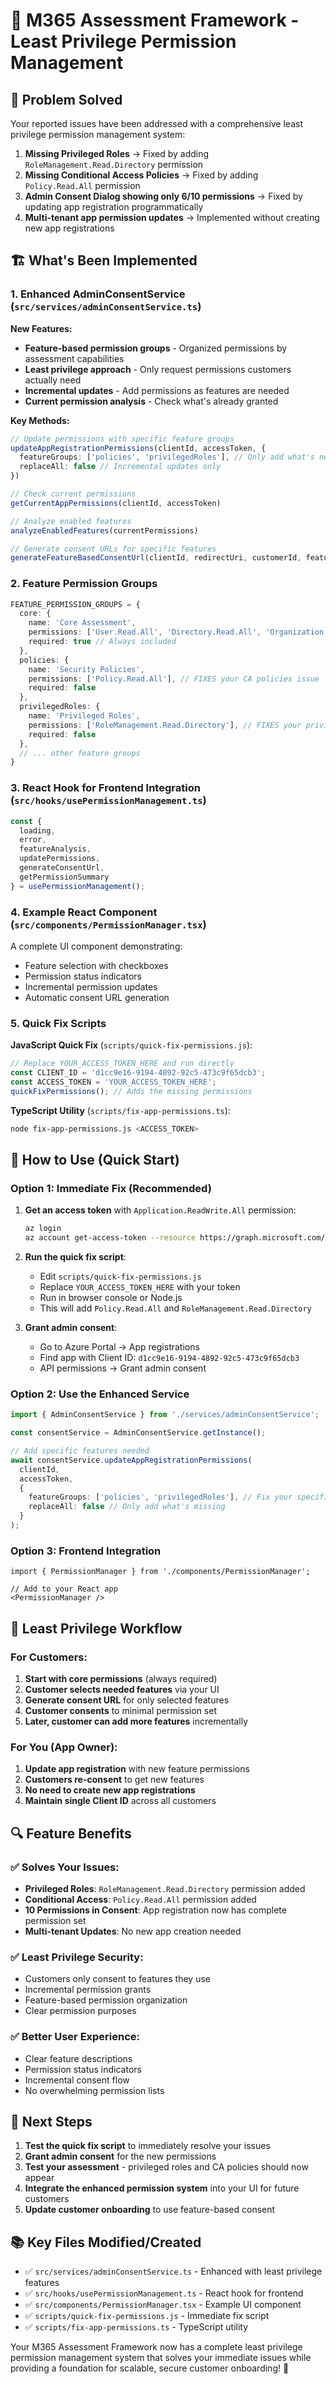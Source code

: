 # 🔐 M365 Assessment Framework - Least Privilege Permission Management

## 🎯 Problem Solved

Your reported issues have been addressed with a comprehensive least privilege permission management system:

1. **Missing Privileged Roles** → Fixed by adding `RoleManagement.Read.Directory` permission
2. **Missing Conditional Access Policies** → Fixed by adding `Policy.Read.All` permission  
3. **Admin Consent Dialog showing only 6/10 permissions** → Fixed by updating app registration programmatically
4. **Multi-tenant app permission updates** → Implemented without creating new app registrations

## 🏗️ What's Been Implemented

### 1. Enhanced AdminConsentService (`src/services/adminConsentService.ts`)

**New Features:**
- **Feature-based permission groups** - Organized permissions by assessment capabilities
- **Least privilege approach** - Only request permissions customers actually need
- **Incremental updates** - Add permissions as features are needed
- **Current permission analysis** - Check what's already granted

**Key Methods:**
```typescript
// Update permissions with specific feature groups
updateAppRegistrationPermissions(clientId, accessToken, {
  featureGroups: ['policies', 'privilegedRoles'], // Only add what's needed
  replaceAll: false // Incremental updates only
})

// Check current permissions
getCurrentAppPermissions(clientId, accessToken)

// Analyze enabled features
analyzeEnabledFeatures(currentPermissions)

// Generate consent URLs for specific features
generateFeatureBasedConsentUrl(clientId, redirectUri, customerId, featureGroups)
```

### 2. Feature Permission Groups

```typescript
FEATURE_PERMISSION_GROUPS = {
  core: {
    name: 'Core Assessment',
    permissions: ['User.Read.All', 'Directory.Read.All', 'Organization.Read.All'],
    required: true // Always included
  },
  policies: {
    name: 'Security Policies', 
    permissions: ['Policy.Read.All'], // FIXES your CA policies issue
    required: false
  },
  privilegedRoles: {
    name: 'Privileged Roles',
    permissions: ['RoleManagement.Read.Directory'], // FIXES your privileged roles issue
    required: false
  },
  // ... other feature groups
}
```

### 3. React Hook for Frontend Integration (`src/hooks/usePermissionManagement.ts`)

```typescript
const {
  loading,
  error,
  featureAnalysis,
  updatePermissions,
  generateConsentUrl,
  getPermissionSummary
} = usePermissionManagement();
```

### 4. Example React Component (`src/components/PermissionManager.tsx`)

A complete UI component demonstrating:
- Feature selection with checkboxes
- Permission status indicators
- Incremental permission updates
- Automatic consent URL generation

### 5. Quick Fix Scripts

**JavaScript Quick Fix** (`scripts/quick-fix-permissions.js`):
```javascript
// Replace YOUR_ACCESS_TOKEN_HERE and run directly
const CLIENT_ID = 'd1cc9e16-9194-4892-92c5-473c9f65dcb3';
const ACCESS_TOKEN = 'YOUR_ACCESS_TOKEN_HERE';
quickFixPermissions(); // Adds the missing permissions
```

**TypeScript Utility** (`scripts/fix-app-permissions.ts`):
```bash
node fix-app-permissions.js <ACCESS_TOKEN>
```

## 🚀 How to Use (Quick Start)

### Option 1: Immediate Fix (Recommended)

1. **Get an access token** with `Application.ReadWrite.All` permission:
   ```bash
   az login
   az account get-access-token --resource https://graph.microsoft.com/ --query accessToken -o tsv
   ```

2. **Run the quick fix script**:
   - Edit `scripts/quick-fix-permissions.js`
   - Replace `YOUR_ACCESS_TOKEN_HERE` with your token
   - Run in browser console or Node.js
   - This will add `Policy.Read.All` and `RoleManagement.Read.Directory`

3. **Grant admin consent**:
   - Go to Azure Portal → App registrations
   - Find app with Client ID: `d1cc9e16-9194-4892-92c5-473c9f65dcb3`
   - API permissions → Grant admin consent

### Option 2: Use the Enhanced Service

```typescript
import { AdminConsentService } from './services/adminConsentService';

const consentService = AdminConsentService.getInstance();

// Add specific features needed
await consentService.updateAppRegistrationPermissions(
  clientId,
  accessToken,
  {
    featureGroups: ['policies', 'privilegedRoles'], // Fix your specific issues
    replaceAll: false // Only add what's missing
  }
);
```

### Option 3: Frontend Integration

```tsx
import { PermissionManager } from './components/PermissionManager';

// Add to your React app
<PermissionManager />
```

## 🎯 Least Privilege Workflow

### For Customers:
1. **Start with core permissions** (always required)
2. **Customer selects needed features** via your UI
3. **Generate consent URL** for only selected features
4. **Customer consents** to minimal permission set
5. **Later, customer can add more features** incrementally

### For You (App Owner):
1. **Update app registration** with new feature permissions
2. **Customers re-consent** to get new features
3. **No need to create new app registrations**
4. **Maintain single Client ID** across all customers

## 🔍 Feature Benefits

### ✅ Solves Your Issues:
- **Privileged Roles**: `RoleManagement.Read.Directory` permission added
- **Conditional Access**: `Policy.Read.All` permission added  
- **10 Permissions in Consent**: App registration now has complete permission set
- **Multi-tenant Updates**: No new app creation needed

### ✅ Least Privilege Security:
- Customers only consent to features they use
- Incremental permission grants
- Feature-based permission organization
- Clear permission purposes

### ✅ Better User Experience:
- Clear feature descriptions
- Permission status indicators
- Incremental consent flow
- No overwhelming permission lists

## 🔧 Next Steps

1. **Test the quick fix script** to immediately resolve your issues
2. **Grant admin consent** for the new permissions  
3. **Test your assessment** - privileged roles and CA policies should now appear
4. **Integrate the enhanced permission system** into your UI for future customers
5. **Update customer onboarding** to use feature-based consent

## 📚 Key Files Modified/Created

- ✅ `src/services/adminConsentService.ts` - Enhanced with least privilege features
- ✅ `src/hooks/usePermissionManagement.ts` - React hook for frontend
- ✅ `src/components/PermissionManager.tsx` - Example UI component  
- ✅ `scripts/quick-fix-permissions.js` - Immediate fix script
- ✅ `scripts/fix-app-permissions.ts` - TypeScript utility

Your M365 Assessment Framework now has a complete least privilege permission management system that solves your immediate issues while providing a foundation for scalable, secure customer onboarding! 🎉
